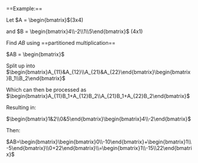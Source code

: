 ==Example:==

Let $A = \begin{bmatrix}$﻿(3x4)

and $B = \begin{bmatrix}4\\-2\\1\\5\end{bmatrix}$﻿ (4x1)

Find $AB$﻿ using ==partitioned multiplication==

$AB = \begin{bmatrix}$﻿

Split up into $\begin{bmatrix}A_{11}&A_{12}\\A_{21}&A_{22}\end{bmatrix}\begin{bmatrix}B_1\\B_2\end{bmatrix}$﻿

Which can then be processed as $\begin{bmatrix}A_{11}B_1+A_{12}B_2\\A_{21}B_1+A_{22}B_2\end{bmatrix}$﻿

Resulting in:

$\begin{bmatrix}1&2\\0&5\end{bmatrix}\begin{bmatrix}4\\-2\end{bmatrix}$

Then:

$AB=\begin{bmatrix}\begin{bmatrix}0\\-10\end{bmatrix}+\begin{bmatrix}1\\-5\end{bmatrix}\\0+22\end{bmatrix}\\=\begin{bmatrix}1\\-15\\22\end{bmatrix}$